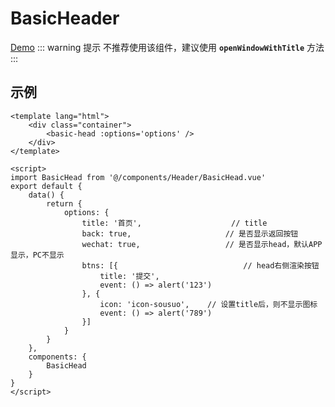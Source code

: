 # BasicHeader
[Demo](http://infozx.gitee.io/infozx_temp/dist/module/basicHead.html)
::: warning 提示
不推荐使用该组件，建议使用 **`openWindowWithTitle`** 方法
:::


## 示例
``` vue{8}
<template lang="html">
	<div class="container">
		<basic-head :options='options' />
	</div>
</template>

<script>
import BasicHead from '@/components/Header/BasicHead.vue'
export default {
	data() {
		return {
			options: {
				title: '首页',					// title
				back: true,						// 是否显示返回按钮
				wechat: true,					// 是否显示head，默认APP显示，PC不显示
				btns: [{							// head右侧渲染按钮
					title: '提交',
					event: () => alert('123')
				}, {
					icon: 'icon-sousuo', 	// 设置title后，则不显示图标
					event: () => alert('789')
				}]
			}
		}
	},
	components: {
		BasicHead
	}
}
</script>
```
